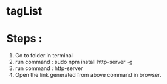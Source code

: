 # tagList
# Steps : 
1. Go to folder in terminal 
2. run command : sudo npm install http-server -g
3. run command : http-server
4. Open the link generated from above command in browser.

